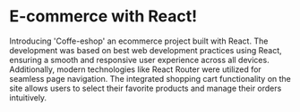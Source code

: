 # E-commerce with React!

Introducing 'Coffe-eshop' an ecommerce project built with React. 
The development was based on best web development practices using React, ensuring a smooth and responsive user experience across all devices. Additionally, modern technologies like React Router were utilized for seamless page navigation.
The integrated shopping cart functionality on the site allows users to select their favorite products and manage their orders intuitively.
